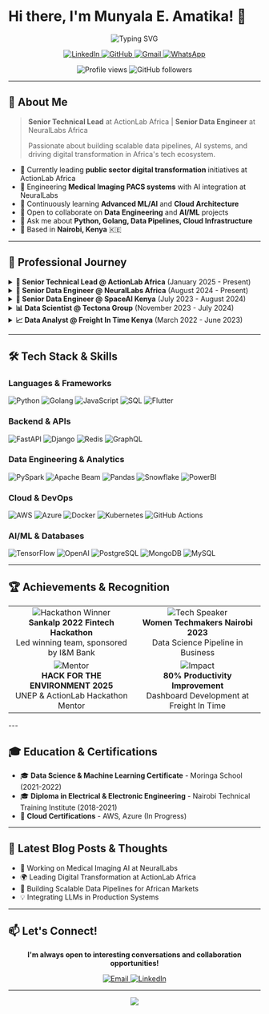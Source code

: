 # Hi there, I'm Munyala E. Amatika! 👋

<div align="center">
  <img src="https://readme-typing-svg.herokuapp.com?font=Fira+Code&weight=600&size=28&pause=1000&color=3F7FFF&center=true&vCenter=true&width=600&lines=Senior+Technical+Lead;Data+Engineer;Backend+Developer;AI+%26+ML+Enthusiast" alt="Typing SVG" />
</div>

<p align="center">
  <a href="https://www.linkedin.com/in/munyala-amatika/">
    <img src="https://img.shields.io/badge/LinkedIn-0077B5?style=for-the-badge&logo=linkedin&logoColor=white" alt="LinkedIn"/>
  </a>
  <a href="https://github.com/munyala">
    <img src="https://img.shields.io/badge/GitHub-100000?style=for-the-badge&logo=github&logoColor=white" alt="GitHub"/>
  </a>
  <a href="mailto:munyalamea@gmail.com">
    <img src="https://img.shields.io/badge/Gmail-D14836?style=for-the-badge&logo=gmail&logoColor=white" alt="Gmail"/>
  </a>
  <a href="tel:+254793601115">
    <img src="https://img.shields.io/badge/WhatsApp-25D366?style=for-the-badge&logo=whatsapp&logoColor=white" alt="WhatsApp"/>
  </a>
</p>

<p align="center">
  <img src="https://komarev.com/ghpvc/?username=munyala&label=Profile%20views&color=0e75b6&style=flat" alt="Profile views" />
  <img src="https://img.shields.io/github/followers/munyala?label=Followers&style=social" alt="GitHub followers" />
</p>

---

## 🚀 About Me

> **Senior Technical Lead** at ActionLab Africa | **Senior Data Engineer** at NeuralLabs Africa
> 
> Passionate about building scalable data pipelines, AI systems, and driving digital transformation in Africa's tech ecosystem.

- 🔭 Currently leading **public sector digital transformation** initiatives at ActionLab Africa
- 🏥 Engineering **Medical Imaging PACS systems** with AI integration at NeuralLabs
- 🌱 Continuously learning **Advanced ML/AI** and **Cloud Architecture**
- 👯 Open to collaborate on **Data Engineering** and **AI/ML** projects
- 💬 Ask me about **Python, Golang, Data Pipelines, Cloud Infrastructure**
- 📍 Based in **Nairobi, Kenya** 🇰🇪

---

## 💼 Professional Journey

<details>
<summary><b>🎯 Senior Technical Lead @ ActionLab Africa</b> (January 2025 - Present)</summary>

- Leading design and deployment of innovative technology solutions for public sector transformation
- Establishing technical standards and governance frameworks for scalable systems
- Mentoring teams in UNEP & ActionLab HACK FOR THE ENVIRONMENT 2025
- Fostering collaboration in IBM Research lab initiatives
</details>

<details>
<summary><b>🏥 Senior Data Engineer @ NeuralLabs Africa</b> (August 2024 - Present)</summary>

- Engineered Medical Imaging PACS system with DICOM compliance
- Developed Agentic AI system for radiologist report assistance
- Managed AWS Cloud Infrastructure and CI/CD pipelines
- Implemented patient data anonymization and compression systems
</details>

<details>
<summary><b>🌾 Senior Data Engineer @ SpaceAI Kenya</b> (July 2023 - August 2024)</summary>

- Built agricultural ordering system integrating IBM Watson & WhatsApp
- Engineered data transformation pipelines for Tanykina Dairy
- Achieved 30% reduction in data discrepancies through quality monitoring
- Designed end-to-end automated data pipelines
</details>

<details>
<summary><b>📊 Data Scientist @ Tectona Group</b> (November 2023 - July 2024)</summary>

- Created research tools using Golang and Python for semantic analysis
- Architected AI microservices integrating OpenAI and Gemini
- Conducted comprehensive sector-specific market research
</details>

<details>
<summary><b>📈 Data Analyst @ Freight In Time Kenya</b> (March 2022 - June 2023)</summary>

- Developed dashboards improving productivity tracking by 80%
- Optimized e-commerce processes, reducing upload time by 50%
- Analyzed data across 8 East African branches
</details>

---

## 🛠️ Tech Stack & Skills

### Languages & Frameworks
<p align="left">
  <img src="https://img.shields.io/badge/Python-3776AB?style=for-the-badge&logo=python&logoColor=white" alt="Python"/>
  <img src="https://img.shields.io/badge/Go-00ADD8?style=for-the-badge&logo=go&logoColor=white" alt="Golang"/>
  <img src="https://img.shields.io/badge/JavaScript-F7DF1E?style=for-the-badge&logo=javascript&logoColor=black" alt="JavaScript"/>
  <img src="https://img.shields.io/badge/SQL-4479A1?style=for-the-badge&logo=postgresql&logoColor=white" alt="SQL"/>
  <img src="https://img.shields.io/badge/Flutter-02569B?style=for-the-badge&logo=flutter&logoColor=white" alt="Flutter"/>
</p>

### Backend & APIs
<p align="left">
  <img src="https://img.shields.io/badge/FastAPI-009688?style=for-the-badge&logo=fastapi&logoColor=white" alt="FastAPI"/>
  <img src="https://img.shields.io/badge/Django-092E20?style=for-the-badge&logo=django&logoColor=white" alt="Django"/>
  <img src="https://img.shields.io/badge/Redis-DC382D?style=for-the-badge&logo=redis&logoColor=white" alt="Redis"/>
  <img src="https://img.shields.io/badge/GraphQL-E10098?style=for-the-badge&logo=graphql&logoColor=white" alt="GraphQL"/>
</p>

### Data Engineering & Analytics
<p align="left">
  <img src="https://img.shields.io/badge/Apache%20Spark-E25A1C?style=for-the-badge&logo=apachespark&logoColor=white" alt="PySpark"/>
  <img src="https://img.shields.io/badge/Apache%20Beam-FF6F00?style=for-the-badge&logo=apachebeam&logoColor=white" alt="Apache Beam"/>
  <img src="https://img.shields.io/badge/Pandas-150458?style=for-the-badge&logo=pandas&logoColor=white" alt="Pandas"/>
  <img src="https://img.shields.io/badge/Snowflake-29B5E8?style=for-the-badge&logo=snowflake&logoColor=white" alt="Snowflake"/>
  <img src="https://img.shields.io/badge/PowerBI-F2C811?style=for-the-badge&logo=powerbi&logoColor=black" alt="PowerBI"/>
</p>

### Cloud & DevOps
<p align="left">
  <img src="https://img.shields.io/badge/AWS-232F3E?style=for-the-badge&logo=amazonaws&logoColor=white" alt="AWS"/>
  <img src="https://img.shields.io/badge/Azure-0078D4?style=for-the-badge&logo=microsoftazure&logoColor=white" alt="Azure"/>
  <img src="https://img.shields.io/badge/Docker-2496ED?style=for-the-badge&logo=docker&logoColor=white" alt="Docker"/>
  <img src="https://img.shields.io/badge/Kubernetes-326CE5?style=for-the-badge&logo=kubernetes&logoColor=white" alt="Kubernetes"/>
  <img src="https://img.shields.io/badge/GitHub_Actions-2088FF?style=for-the-badge&logo=github-actions&logoColor=white" alt="GitHub Actions"/>
</p>

### AI/ML & Databases
<p align="left">
  <img src="https://img.shields.io/badge/TensorFlow-FF6F00?style=for-the-badge&logo=tensorflow&logoColor=white" alt="TensorFlow"/>
  <img src="https://img.shields.io/badge/OpenAI-412991?style=for-the-badge&logo=openai&logoColor=white" alt="OpenAI"/>
  <img src="https://img.shields.io/badge/PostgreSQL-316192?style=for-the-badge&logo=postgresql&logoColor=white" alt="PostgreSQL"/>
  <img src="https://img.shields.io/badge/MongoDB-47A248?style=for-the-badge&logo=mongodb&logoColor=white" alt="MongoDB"/>
  <img src="https://img.shields.io/badge/MySQL-4479A1?style=for-the-badge&logo=mysql&logoColor=white" alt="MySQL"/>
</p>

---

## 🏆 Achievements & Recognition

<table>
  <tr>
    <td align="center" width="50%">
      <img src="https://img.shields.io/badge/🏆-Hackathon%20Winner-gold?style=for-the-badge" alt="Hackathon Winner"/>
      <br/><b>Sankalp 2022 Fintech Hackathon</b>
      <br/>Led winning team, sponsored by I&M Bank
    </td>
    <td align="center" width="50%">
      <img src="https://img.shields.io/badge/🎤-Tech%20Speaker-blue?style=for-the-badge" alt="Tech Speaker"/>
      <br/><b>Women Techmakers Nairobi 2023</b>
      <br/>Data Science Pipeline in Business
    </td>
  </tr>
  <tr>
    <td align="center" width="50%">
      <img src="https://img.shields.io/badge/🌍-Mentor-green?style=for-the-badge" alt="Mentor"/>
      <br/><b>HACK FOR THE ENVIRONMENT 2025</b>
      <br/>UNEP & ActionLab Hackathon Mentor
    </td>
    <td align="center" width="50%">
      <img src="https://img.shields.io/badge/📈-Impact-purple?style=for-the-badge" alt="Impact"/>
      <br/><b>80% Productivity Improvement</b>
      <br/>Dashboard Development at Freight In Time
    </td>
  </tr>
</table>
---

## 🎓 Education & Certifications

- 🎓 **Data Science & Machine Learning Certificate** - Moringa School (2021-2022)
- 🎓 **Diploma in Electrical & Electronic Engineering** - Nairobi Technical Training Institute (2018-2021)
- 📜 **Cloud Certifications** - AWS, Azure (In Progress)

---

## 💭 Latest Blog Posts & Thoughts

<!-- BLOG-POST-LIST:START -->
- 🔬 Working on Medical Imaging AI at NeuralLabs
- 🌍 Leading Digital Transformation at ActionLab Africa
- 🚀 Building Scalable Data Pipelines for African Markets
- 💡 Integrating LLMs in Production Systems
<!-- BLOG-POST-LIST:END -->

---

## 📫 Let's Connect!

<div align="center">
  <p>
    <b>I'm always open to interesting conversations and collaboration opportunities!</b>
  </p>
  
  <a href="mailto:munyalamea@gmail.com">
    <img src="https://img.shields.io/badge/Email%20Me-D14836?style=for-the-badge&logo=gmail&logoColor=white" alt="Email"/>
  </a>
  <a href="https://www.linkedin.com/in/munyala-amatika/">
    <img src="https://img.shields.io/badge/Connect%20on%20LinkedIn-0077B5?style=for-the-badge&logo=linkedin&logoColor=white" alt="LinkedIn"/>
  </a>
</div>

---

<div align="center">
  <img src="https://capsule-render.vercel.app/api?type=waving&color=gradient&height=100&section=footer&animation=twinkling" />
</div>
